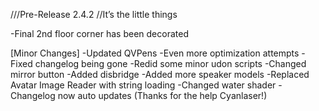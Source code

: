 ///Pre-Release 2.4.2
//It’s the little things

-Final 2nd floor corner has been decorated

[Minor Changes]
-Updated QVPens
-Even more optimization attempts
-Fixed changelog being gone
-Redid some minor udon scripts
-Changed mirror button
-Added disbridge
-Added more speaker models
-Replaced Avatar Image Reader with string loading
-Changed water shader
-Changelog now auto updates (Thanks for the help Cyanlaser!)